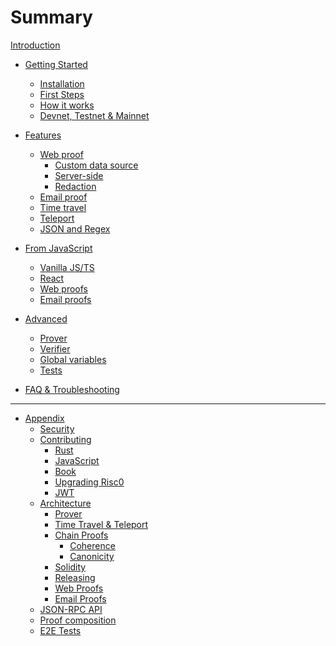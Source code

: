 # Summary

[Introduction](./introduction.md)

- [Getting Started]()

  - [Installation](./getting-started/installation.md)
  - [First Steps](./getting-started/first-steps.md)
  - [How it works](./getting-started/how-it-works.md)
  - [Devnet, Testnet & Mainnet](./getting-started/dev-and-production.md)

- [Features]()
  - [Web proof](./features/web.md)
    - [Custom data source](./web-proof/quickstart-guide.md)
    - [Server-side](./web-proof/server-side.md)
    - [Redaction](./web-proof/redaction.md)
  - [Email proof](./features/email.md)
  - [Time travel](./features/time-travel.md)
  - [Teleport](./features/teleport.md)
  - [JSON and Regex](./features/json-and-regex.md)

- [From JavaScript]()
  - [Vanilla JS/TS](./javascript/javascript.md)
  - [React](./javascript/react-hooks.md)
  - [Web proofs](./javascript/web-proofs.md)
  - [Email proofs](./javascript/email-proofs.md)

- [Advanced]()

  - [Prover](./advanced/prover.md)
  - [Verifier](./advanced/verifier.md)
  - [Global variables](./advanced/prover-global-variables.md)
  - [Tests](./advanced/tests.md)

- [FAQ & Troubleshooting](./faq-troubleshooting.md)

---

- [Appendix]()
  - [Security](./appendix/security.md)
  - [Contributing](./appendix/contributing/overview.md)
    - [Rust](./appendix/contributing/rust.md)
    - [JavaScript](./appendix/contributing/javascript.md)
    - [Book](./appendix/contributing/book.md)
    - [Upgrading Risc0](./appendix/contributing/upgrading_risc0.md)
    - [JWT](./appendix/contributing/jwt.md)
  - [Architecture](./appendix/architecture/overview.md)
    - [Prover](./appendix/architecture/prover.md)
    - [Time Travel & Teleport](./appendix/architecture/time_travel_teleport.md)
    - [Chain Proofs](./appendix/architecture/chain_proof.md)
      - [Coherence](./appendix/architecture/chain_proof/coherence.md)
      - [Canonicity](./appendix/architecture/chain_proof/canonicity.md)
    - [Solidity](./appendix/architecture/solidity.md)
    - [Releasing](./appendix/architecture/releasing.md)
    - [Web Proofs](./appendix/architecture/web_proof.md)
    - [Email Proofs](./appendix/architecture/email_proof.md)
  - [JSON-RPC API](./appendix/api.md)
  - [Proof composition](./appendix/proof_composition.md)
  - [E2E Tests](./appendix/e2e-tests/e2e-test-setup.md)
